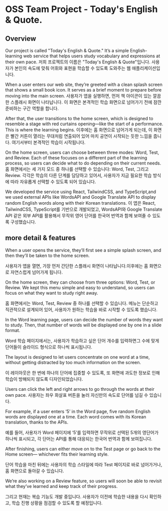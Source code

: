 # OSS Team Project - Today's English & Quote.

## Overview

Our project is called "Today's English & Quote."​
It’s a simple English-learning web service that helps users study vocabulary and expressions at their own pace.​
저희 프로젝트의 이름은 "Today's English & Quote"입니다.​
사용자가 본인의 속도에 맞춰 어휘와 표현을 학습할 수 있도록 도와주는 웹 애플리케이션입니다.​
​

When a user enters our web site, they’re greeted with a clean splash screen that shows a small book icon.​
It serves as a brief moment to prepare before moving into the main screen.​
사용자가 앱을 실행하면, 먼저 책 아이콘이 있는 깔끔한 스플래시 화면이 나타납니다.​
이 화면은 본격적인 학습 화면으로 넘어가기 전에 잠깐 준비하는 구간 역할을 합니다.​
​

After that, the user transitions to the home screen,​
which is designed to resemble a stage with red curtains opening—like the start of a performance.​
This is where the learning begins.​
이후에는 홈 화면으로 넘어가게 되는데,​
이 화면은 빨간 커튼이 열리는 무대처럼 연출되어 있어 마치 공연이 시작되는 듯한 느낌을 줍니다.​
여기서부터 본격적인 학습이 시작됩니다.​
​

On the home screen, users can choose between three modes:​
Word, Test, and Review.​
Each of these focuses on a different part of the learning process,​
so users can decide what to do depending on their current needs.​
홈 화면에서는 세 가지 모드 중 하나를 선택할 수 있습니다:​
Word, Test, 그리고 Review.​
각각은 학습의 다른 단계를 담당하고 있어서,​
사용자가 지금 필요한 학습 방식에 따라 자유롭게 선택할 수 있도록 되어 있습니다.​
​

We developed the service using React, TailwindCSS, and TypeScript,​
and we used external APIs like WordsAPI and Google Translate API​
to display random English words along with their Korean translations.​
이 앱은 React, TailwindCSS, TypeScript를 기반으로 개발되었고,​
WordsAPI와 Google Translate API 같은 외부 API를 활용해서​
무작위 영어 단어를 한국어 번역과 함께 보여줄 수 있도록 구성했습니다.​

## more detail & features

When a user opens the service, they’ll first see a simple splash screen,​
and then they’ll be taken to the home screen.​

사용자가 앱을 열면, 가장 먼저 간단한 스플래시 화면이 나타납니다.​
이후에는 홈 화면으로 자연스럽게 넘어가게 됩니다.​
​

On the home screen, they can choose from three options: Word, Test, or Review.​
We kept this menu simple and easy to understand, so users can focus on what they want to study right away.​

홈 화면에서는 Word, Test, Review 중 하나를 선택할 수 있습니다.​
메뉴는 단순하고 직관적으로 설계되어 있어, 사용자가 원하는 학습을 바로 시작할 수 있도록 했습니다.​
​

In the Word learning page, users can decide the number of words they want to study.​
Then, that number of words will be displayed one by one in a slide format.​

Word 학습 페이지에서는, 사용자가 학습하고 싶은 단어 개수를 입력하면​
그 수에 맞게 단어들이 슬라이드 형식으로 하나씩 표시됩니다.​
​

The layout is designed to let users concentrate on one word at a time,​
without getting distracted by too much information on the screen.​

이 레이아웃은 한 번에 하나의 단어에 집중할 수 있도록,​
또 화면에 과도한 정보로 인해 학습이 방해되지 않도록 디자인되었습니다.​
​

Users can click the left and right arrows to go through the words at their own pace.​
사용자는 좌우 화살표 버튼을 눌러 자신만의 속도로 단어를 넘길 수 있습니다.​
​

For example, if a user enters ‘5’ in the Word page,​
five random English words are displayed one at a time.​
Each word comes with its Korean translation, thanks to the APIs.​

예를 들어, 사용자가 Word 페이지에 ‘5’를 입력하면​
무작위로 선택된 5개의 영단어가 하나씩 표시되고,​
각 단어는 API를 통해 대응되는 한국어 번역과 함께 보여집니다.​
​

After finishing, users can either move on to the Test page or go back to the Home screen—​
whichever fits their learning style.​

단어 학습을 마친 뒤에는 사용자의 학습 스타일에 따라 Test 페이지로 바로 넘어가거나,​
홈 화면으로 돌아갈 수 있습니다.​
​

We’re also working on a Review feature,​
so users will soon be able to revisit what they’ve learned and keep track of their progress.​

그리고 현재는 복습 기능도 개발 중입니다.​
사용자가 이전에 학습한 내용을 다시 확인하고, 학습 진행 상황을 점검할 수 있도록 할 예정입니다.​
